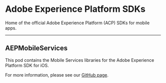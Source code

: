 # Adobe Experience Platform SDKs
Home of the official Adobe Experience Platform (ACP) SDKs for mobile apps.

<hr>

## AEPMobileServices

This pod contains the Mobile Services libraries for the Adobe Experience Platform SDK for iOS.

For more information, please see our [GitHub page](https://github.com/Adobe-Marketing-Cloud/acp-sdks).
